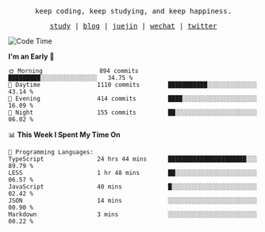 <p align="center">
  <samp>
    <span>keep coding, keep studying, and keep happiness.</span>
  </samp>
</p>

<p align="center">
  <samp>
    <a href="https://github.com/ouduidui/fe-study">study</a> |
    <a href="https://deweyou.me">blog</a>  |
    <a href="https://juejin.cn/user/4309700183594366">juejin</a> |
    <a href="https://user-images.githubusercontent.com/54696834/165071004-6509e3f2-90c3-448c-9d92-3da42b0c2021.jpeg">wechat</a> |
    <a href="https://twitter.com/ouduidui">twitter</a>
  </samp>
</p>

<!--START_SECTION:waka-->
![Code Time](http://img.shields.io/badge/Code%20Time-2%2C731%20hrs%204%20mins-blue)

**I'm an Early 🐤** 

```text
🌞 Morning                894 commits         █████████░░░░░░░░░░░░░░░░   34.75 % 
🌆 Daytime                1110 commits        ███████████░░░░░░░░░░░░░░   43.14 % 
🌃 Evening                414 commits         ████░░░░░░░░░░░░░░░░░░░░░   16.09 % 
🌙 Night                  155 commits         ██░░░░░░░░░░░░░░░░░░░░░░░   06.02 % 
```


📊 **This Week I Spent My Time On** 

```text
💬 Programming Languages: 
TypeScript               24 hrs 44 mins      ██████████████████████░░░   89.79 % 
LESS                     1 hr 48 mins        ██░░░░░░░░░░░░░░░░░░░░░░░   06.57 % 
JavaScript               40 mins             █░░░░░░░░░░░░░░░░░░░░░░░░   02.42 % 
JSON                     14 mins             ░░░░░░░░░░░░░░░░░░░░░░░░░   00.90 % 
Markdown                 3 mins              ░░░░░░░░░░░░░░░░░░░░░░░░░   00.22 % 
```


<!--END_SECTION:waka-->
